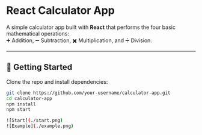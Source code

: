 #  React Calculator App

A simple calculator app built with **React** that performs the four basic mathematical operations:  
➕ Addition, ➖ Subtraction, ✖️ Multiplication, and ➗ Division.

---

## 🚀 Getting Started

Clone the repo and install dependencies:

```bash
git clone https://github.com/your-username/calculator-app.git
cd calculator-app
npm install
npm start

![Start](./start.png)
![Example](./example.png)
